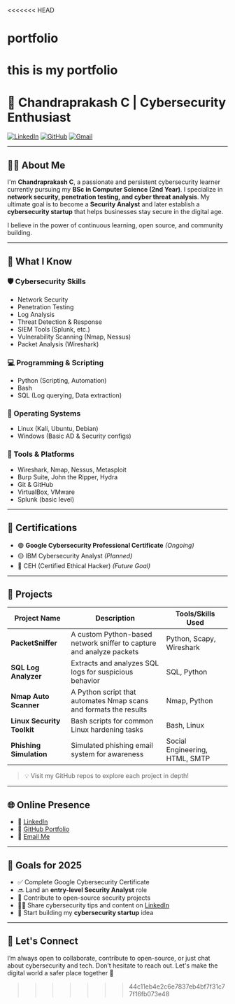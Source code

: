 <<<<<<< HEAD
# portfolio
this is my portfolio
=======
# 🚀 Chandraprakash C | Cybersecurity Enthusiast

[![LinkedIn](https://img.shields.io/badge/LinkedIn-Connect-blue?logo=linkedin)](https://www.linkedin.com/in/chandraprakash87/)
[![GitHub](https://img.shields.io/badge/GitHub-Follow-black?logo=github)](https://github.com/chandruthehacker)
[![Gmail](https://img.shields.io/badge/Email-cyberchandru87@gmail.com-red?logo=gmail)](mailto:cyberchandru87@gmail.com)

---

## 👨‍💻 About Me

I'm **Chandraprakash C**, a passionate and persistent cybersecurity learner currently pursuing my **BSc in Computer Science (2nd Year)**. I specialize in **network security, penetration testing, and cyber threat analysis**. My ultimate goal is to become a **Security Analyst** and later establish a **cybersecurity startup** that helps businesses stay secure in the digital age.

I believe in the power of continuous learning, open source, and community building.

---

## 🧠 What I Know

### 🛡️ Cybersecurity Skills
- Network Security
- Penetration Testing
- Log Analysis
- Threat Detection & Response
- SIEM Tools (Splunk, etc.)
- Vulnerability Scanning (Nmap, Nessus)
- Packet Analysis (Wireshark)

### 💻 Programming & Scripting
- Python (Scripting, Automation)
- Bash
- SQL (Log querying, Data extraction)

### 🐧 Operating Systems
- Linux (Kali, Ubuntu, Debian)
- Windows (Basic AD & Security configs)

### 🧰 Tools & Platforms
- Wireshark, Nmap, Nessus, Metasploit
- Burp Suite, John the Ripper, Hydra
- Git & GitHub
- VirtualBox, VMware
- Splunk (basic level)

---

## 📜 Certifications

- 🟢 **Google Cybersecurity Professional Certificate** *(Ongoing)*
- 🟡 IBM Cybersecurity Analyst *(Planned)*
- 📘 CEH (Certified Ethical Hacker) *(Future Goal)*

---

## 🔭 Projects

| Project Name | Description | Tools/Skills Used |
|--------------|-------------|-------------------|
| **PacketSniffer** | A custom Python-based network sniffer to capture and analyze packets | Python, Scapy, Wireshark |
| **SQL Log Analyzer** | Extracts and analyzes SQL logs for suspicious behavior | SQL, Python |
| **Nmap Auto Scanner** | A Python script that automates Nmap scans and formats the results | Nmap, Python |
| **Linux Security Toolkit** | Bash scripts for common Linux hardening tasks | Bash, Linux |
| **Phishing Simulation** | Simulated phishing email system for awareness | Social Engineering, HTML, SMTP |

> 💡 Visit my GitHub repos to explore each project in depth!

---

## 🌐 Online Presence

- 💼 [LinkedIn](https://www.linkedin.com/in/chandraprakash87/)
- 📁 [GitHub Portfolio](https://github.com/chandruthehacker)
- 📨 [Email Me](mailto:cyberchandru87@gmail.com)

---

## 🎯 Goals for 2025

- ✅ Complete Google Cybersecurity Certificate
- 🔜 Land an **entry-level Security Analyst** role
- 🚀 Contribute to open-source security projects
- 🧑‍🏫 Share cybersecurity tips and content on [LinkedIn](https://www.linkedin.com/in/chandraprakash87/)
- 🏁 Start building my **cybersecurity startup** idea

---

## 📢 Let's Connect

I’m always open to collaborate, contribute to open-source, or just chat about cybersecurity and tech. Don’t hesitate to reach out. Let's make the digital world a safer place together 🔐

>>>>>>> 44c11eb4e2c6e7837eb4bf7f31c77f16fb073e48
